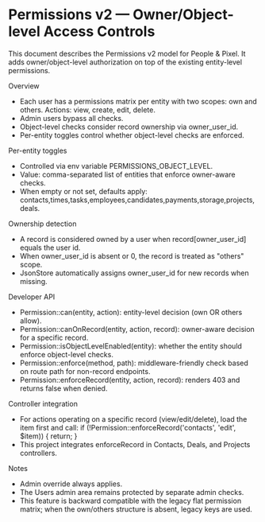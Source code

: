 # Permissions v2 — Owner/Object-level Access Controls

This document describes the Permissions v2 model for People & Pixel. It adds owner/object-level authorization on top of the existing entity-level permissions.

Overview
- Each user has a permissions matrix per entity with two scopes: own and others. Actions: view, create, edit, delete.
- Admin users bypass all checks.
- Object-level checks consider record ownership via owner_user_id.
- Per-entity toggles control whether object-level checks are enforced.

Per-entity toggles
- Controlled via env variable PERMISSIONS_OBJECT_LEVEL.
- Value: comma-separated list of entities that enforce owner-aware checks.
- When empty or not set, defaults apply: contacts,times,tasks,employees,candidates,payments,storage,projects,deals.

Ownership detection
- A record is considered owned by a user when record[owner_user_id] equals the user id.
- When owner_user_id is absent or 0, the record is treated as "others" scope.
- JsonStore automatically assigns owner_user_id for new records when missing.

Developer API
- Permission::can(entity, action): entity-level decision (own OR others allow).
- Permission::canOnRecord(entity, action, record): owner-aware decision for a specific record.
- Permission::isObjectLevelEnabled(entity): whether the entity should enforce object-level checks.
- Permission::enforce(method, path): middleware-friendly check based on route path for non-record endpoints.
- Permission::enforceRecord(entity, action, record): renders 403 and returns false when denied.

Controller integration
- For actions operating on a specific record (view/edit/delete), load the item first and call:
  if (!Permission::enforceRecord('contacts', 'edit', $item)) { return; }
- This project integrates enforceRecord in Contacts, Deals, and Projects controllers.

Notes
- Admin override always applies.
- The Users admin area remains protected by separate admin checks.
- This feature is backward compatible with the legacy flat permission matrix; when the own/others structure is absent, legacy keys are used.
